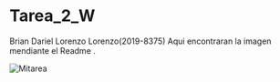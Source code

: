 
# Tarea_2_W
Brian Dariel Lorenzo Lorenzo(2019-8375)
Aqui encontraran la imagen mendiante el Readme .

![Mitarea](https://user-images.githubusercontent.com/82105134/121120519-b69e4600-c7eb-11eb-9934-45dcfd4c66bd.png)
